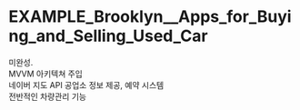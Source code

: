 # EXAMPLE_Brooklyn__Apps_for_Buying_and_Selling_Used_Car    

미완성.    
MVVM 아키텍쳐 주입    
네이버 지도 API 공업소 정보 제공, 예약 시스템    
전반적인 차량관리 기능    
